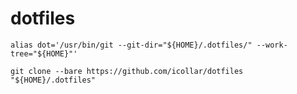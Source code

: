 # dotfiles

```
alias dot='/usr/bin/git --git-dir="${HOME}/.dotfiles/" --work-tree="${HOME}"'
```

```
git clone --bare https://github.com/icollar/dotfiles "${HOME}/.dotfiles"
```
